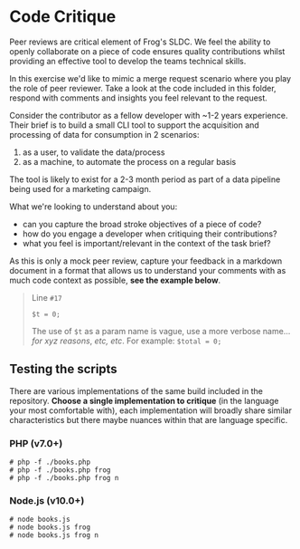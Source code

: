 # Code Critique 

Peer reviews are critical element of Frog's SLDC. We feel the ability to openly collaborate on a piece of code ensures quality contributions whilst providing an effective tool to develop the teams technical skills.

In this exercise we'd like to mimic a merge request scenario where you play the role of peer reviewer. Take a look at the code included in this folder, respond with comments and insights you feel relevant to the request.

Consider the contributor as a fellow developer with ~1-2 years experience. Their brief is to build a small CLI tool to support the acquisition and processing of data for consumption in 2 scenarios:
1. as a user, to validate the data/process
2. as a machine, to automate the process on a regular basis

The tool is likely to exist for a 2-3 month period as part of a data pipeline being used for a marketing campaign.

What we're looking to understand about you:
 - can you capture the broad stroke objectives of a piece of code?
 - how do you engage a developer when critiquing their contributions?
 - what you feel is important/relevant in the context of the task brief?

 As this is only a mock peer review, capture your feedback in a markdown document in a format that allows us to understand your comments with as much code context as possible, **see the example below**.

 > Line `#17`
 > ```
 > $t = 0;
 > ``` 
 > The use of `$t` as a param name is vague, use a more verbose name... _for xyz reasons_, _etc, etc_. For example: `$total = 0;`


 ## Testing the scripts
 There are various implementations of the same build included in the repository. **Choose a single implementation to critique** (in the language your most comfortable with), each implementation will broadly share similar characteristics but there maybe nuances within that are language specific. 
 ### PHP (v7.0+)
 ```
 # php -f ./books.php
 # php -f ./books.php frog
 # php -f ./books.php frog n
 ```

 ### Node.js (v10.0+)
 ```
 # node books.js
 # node books.js frog
 # node books.js frog n
 ```
